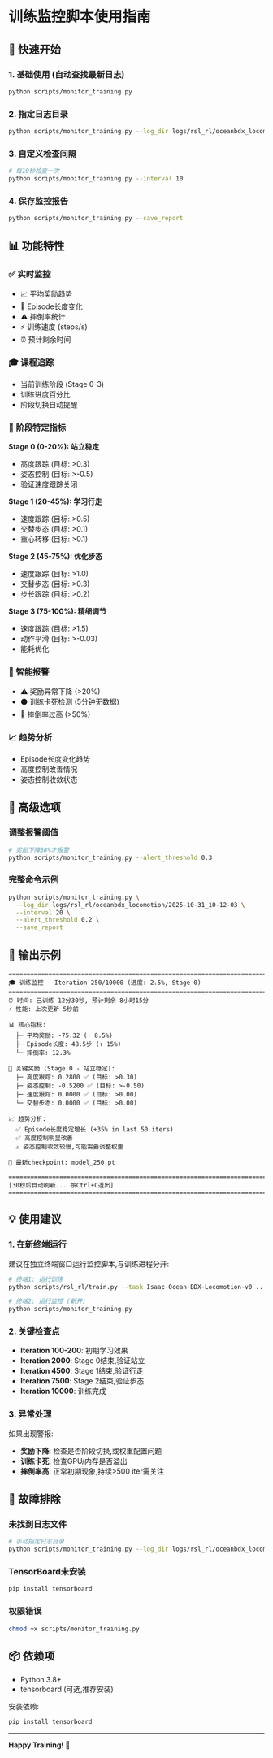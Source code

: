 # 训练监控脚本使用指南

## 🚀 快速开始

### 1. 基础使用 (自动查找最新日志)
```bash
python scripts/monitor_training.py
```

### 2. 指定日志目录
```bash
python scripts/monitor_training.py --log_dir logs/rsl_rl/oceanbdx_locomotion/2025-10-31_10-12-03
```

### 3. 自定义检查间隔
```bash
# 每10秒检查一次
python scripts/monitor_training.py --interval 10
```

### 4. 保存监控报告
```bash
python scripts/monitor_training.py --save_report
```

## 📊 功能特性

### ✅ 实时监控
- 📈 平均奖励趋势
- 📏 Episode长度变化
- ⚠️ 摔倒率统计
- ⚡ 训练速度 (steps/s)
- ⏰ 预计剩余时间

### 🎓 课程追踪
- 当前训练阶段 (Stage 0-3)
- 训练进度百分比
- 阶段切换自动提醒

### 🎯 阶段特定指标
**Stage 0 (0-20%): 站立稳定**
- 高度跟踪 (目标: >0.3)
- 姿态控制 (目标: >-0.5)
- 验证速度跟踪关闭

**Stage 1 (20-45%): 学习行走**
- 速度跟踪 (目标: >0.5)
- 交替步态 (目标: >0.1)
- 重心转移 (目标: >0.1)

**Stage 2 (45-75%): 优化步态**
- 速度跟踪 (目标: >1.0)
- 交替步态 (目标: >0.3)
- 步长跟踪 (目标: >0.2)

**Stage 3 (75-100%): 精细调节**
- 速度跟踪 (目标: >1.5)
- 动作平滑 (目标: >-0.03)
- 能耗优化

### 🚨 智能报警
- ⚠️ 奖励异常下降 (>20%)
- ⚫ 训练卡死检测 (5分钟无数据)
- 🔴 摔倒率过高 (>50%)

### 📈 趋势分析
- Episode长度变化趋势
- 高度控制改善情况
- 姿态控制收敛状态

## 🔧 高级选项

### 调整报警阈值
```bash
# 奖励下降30%才报警
python scripts/monitor_training.py --alert_threshold 0.3
```

### 完整命令示例
```bash
python scripts/monitor_training.py \
  --log_dir logs/rsl_rl/oceanbdx_locomotion/2025-10-31_10-12-03 \
  --interval 20 \
  --alert_threshold 0.2 \
  --save_report
```

## 📝 输出示例

```
================================================================================
🎓 训练监控 - Iteration 250/10000 (进度: 2.5%, Stage 0)
================================================================================
⏰ 时间: 已训练 12分30秒, 预计剩余 8小时15分
⚡ 性能: 上次更新 5秒前

📊 核心指标:
  ├─ 平均奖励: -75.32 (↑ 8.5%)
  ├─ Episode长度: 48.5步 (↑ 15%)
  └─ 摔倒率: 12.3%

🎯 关键奖励 (Stage 0 - 站立稳定):
  ├─ 高度跟踪: 0.2800 ✅ (目标: >0.30)
  ├─ 姿态控制: -0.5200 ✅ (目标: >-0.50)
  ├─ 速度跟踪: 0.0000 ✅ (目标: >0.00)
  └─ 交替步态: 0.0000 ✅ (目标: >0.00)

📈 趋势分析:
  ✅ Episode长度稳定增长 (+35% in last 50 iters)
  ✅ 高度控制明显改善
  ⚠️ 姿态控制收敛较慢,可能需要调整权重

💾 最新checkpoint: model_250.pt

================================================================================
[30秒后自动刷新... 按Ctrl+C退出]
================================================================================
```

## 💡 使用建议

### 1. 在新终端运行
建议在独立终端窗口运行监控脚本,与训练进程分开:
```bash
# 终端1: 运行训练
python scripts/rsl_rl/train.py --task Isaac-Ocean-BDX-Locomotion-v0 ...

# 终端2: 运行监控 (新开)
python scripts/monitor_training.py
```

### 2. 关键检查点
- **Iteration 100-200**: 初期学习效果
- **Iteration 2000**: Stage 0结束,验证站立
- **Iteration 4500**: Stage 1结束,验证行走
- **Iteration 7500**: Stage 2结束,验证步态
- **Iteration 10000**: 训练完成

### 3. 异常处理
如果出现警报:
- **奖励下降**: 检查是否阶段切换,或权重配置问题
- **训练卡死**: 检查GPU/内存是否溢出
- **摔倒率高**: 正常初期现象,持续>500 iter需关注

## 🐛 故障排除

### 未找到日志文件
```bash
# 手动指定日志目录
python scripts/monitor_training.py --log_dir logs/rsl_rl/oceanbdx_locomotion/<你的日志目录>
```

### TensorBoard未安装
```bash
pip install tensorboard
```

### 权限错误
```bash
chmod +x scripts/monitor_training.py
```

## 📦 依赖项
- Python 3.8+
- tensorboard (可选,推荐安装)

安装依赖:
```bash
pip install tensorboard
```

---

**Happy Training! 🚀**
